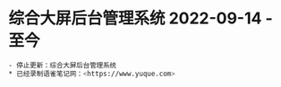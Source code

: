 <!--
 * @Descripttion: 所有项目登记册
 * @version: 1.0.0
 * @Author: Kenny
 * @Date: 2022-09-14 15:29:06
 * @LastEditors: ~
 * @LastEditTime: 2025-05-14 15:30:04
-->
# 综合大屏后台管理系统 2022-09-14 - 至今

```bash
- 停止更新：综合大屏后台管理系统
* 已经录制语雀笔记网：<https://www.yuque.com>
```

